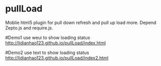 # pullLoad
Moblie html5 plugin for pull down refresh and pull up load more. Depend Zepto.js and require.js.

#Demo1 use weui to show loading status
http://lidianhao123.github.io/pullLoad/index.html

#Demo2 use text to show loading status
http://lidianhao123.github.io/pullLoad/index2.html